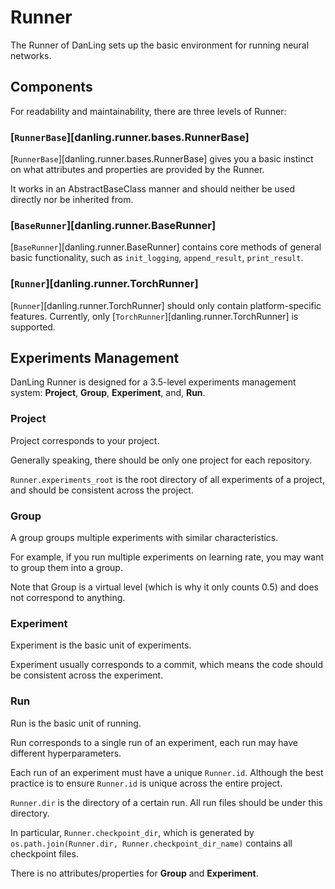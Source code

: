 # Runner

The Runner of DanLing sets up the basic environment for running neural networks.

## Components

For readability and maintainability, there are three levels of Runner:

### [`RunnerBase`][danling.runner.bases.RunnerBase]

[`RunnerBase`][danling.runner.bases.RunnerBase] gives you a basic instinct on what attributes and properties are provided by the Runner.

It works in an AbstractBaseClass manner and should neither be used directly nor be inherited from.

### [`BaseRunner`][danling.runner.BaseRunner]

[`BaseRunner`][danling.runner.BaseRunner] contains core methods of general basic functionality,
such as `init_logging`, `append_result`, `print_result`.

###  [`Runner`][danling.runner.TorchRunner]

[`Runner`][danling.runner.TorchRunner] should only contain platform-specific features.
Currently, only [`TorchRunner`][danling.runner.TorchRunner] is supported.

## Experiments Management

DanLing Runner is designed for a 3.5-level experiments management system: **Project**, **Group**, **Experiment**, and, **Run**.

### Project

Project corresponds to your project.

Generally speaking, there should be only one project for each repository.

`Runner.experiments_root` is the root directory of all experiments of a project, and should be consistent across the project.

### Group

A group groups multiple experiments with similar characteristics.

For example, if you run multiple experiments on learning rate, you may want to group them into a group.

Note that Group is a virtual level (which is why it only counts 0.5) and does not correspond to anything.

### Experiment

Experiment is the basic unit of experiments.

Experiment usually corresponds to a commit, which means the code should be consistent across the experiment.

### Run

Run is the basic unit of running.

Run corresponds to a single run of an experiment, each run may have different hyperparameters.

Each run of an experiment must have a unique `Runner.id`.
Although the best practice is to ensure `Runner.id` is unique across the entire project.

`Runner.dir` is the directory of a certain run.
All run files should be under this directory.

In particular, `Runner.checkpoint_dir`, which is generated by `os.path.join(Runner.dir, Runner.checkpoint_dir_name)` contains all checkpoint files.

There is no attributes/properties for **Group** and **Experiment**.
